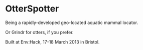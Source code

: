 OtterSpotter
============

Being a rapidly-developed geo-located aquatic mammal locator.

Or Grindr for otters, if you prefer.

Built at Env:Hack, 17-18 March 2013 in Bristol.
